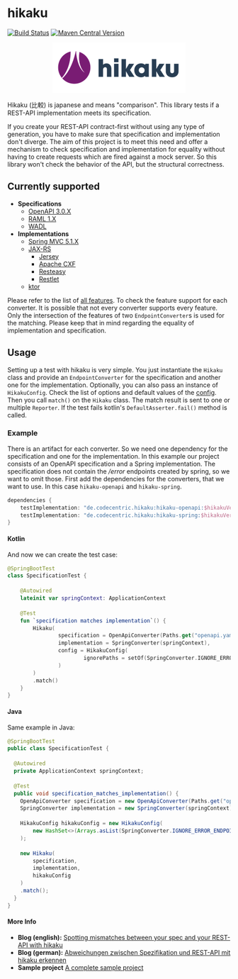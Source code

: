 # hikaku
[![Build Status](https://api.travis-ci.org/codecentric/hikaku.svg?branch=master)](https://travis-ci.org/codecentric/hikaku) [![Maven Central Version](https://img.shields.io/maven-central/v/de.codecentric.hikaku/hikaku-core.svg)](https://search.maven.org/search?q=g:de.codecentric.hikaku)

<p align="center">
  <img src="docs/images/hikaku-logo-small.png">
</p>

Hikaku (比較) is japanese and means "comparison". This library tests if a REST-API implementation meets its specification.

If you create your REST-API contract-first without using any type of generation, you have to make sure that specification and implementation don't diverge.
The aim of this project is to meet this need and offer a mechanism to check specification and implementation for equality without having to create requests which are fired against a mock server. So this library won't check the behavior of the API, but the structural correctness.

## Currently supported

+ **Specifications**
  + [OpenAPI 3.0.X](openapi/README.md)
  + [RAML 1.X](raml/README.md)
  + [WADL](wadl/README.md)
+ **Implementations**
  + [Spring MVC 5.1.X](spring/README.md)
  + [JAX-RS](jax-rs/README.md)
    + [Jersey](https://jersey.github.io)
    + [Apache CXF](http://cxf.apache.org)
    + [Resteasy](https://resteasy.github.io)
    + [Restlet](https://restlet.com/open-source/documentation/user-guide/2.3/extensions/jaxrs)
  + [ktor](docs/ktor.md)
  
Please refer to the list of [all features](docs/features.md). To check the feature support for each converter.
It is possible that not every converter supports every feature. Only the intersection of the features of two `EndpointConverter`s is used for the matching. Please keep that in mind regarding the equality of implementation and specification.
  
## Usage

Setting up a test with hikaku is very simple. You just instantiate the `Hikaku` class and provide an `EndpointConverter` for the specification and another one for the implementation. Optionally, you can also pass an instance of `HikakuConfig`. Check the list of options and default values of the [config](docs/config.md). Then you call `match()` on the `Hikaku` class.
The match result is sent to one or multiple `Reporter`. If the test fails kotlin's `DefaultAsserter.fail()` method is called.


### Example

There is an artifact for each converter. So we need one dependency for the specification and one for the implementation. In this example our project consists of an OpenAPI specification and a Spring implementation. The specification does not contain the _/error_ endpoints created by spring, so we want to omit those.
First add the dependencies for the converters, that we want to use. In this case `hikaku-openapi` and `hikaku-spring`.

```gradle
dependencies {
    testImplementation: "de.codecentric.hikaku:hikaku-openapi:$hikakuVersion"
    testImplementation: "de.codecentric.hikaku:hikaku-spring:$hikakuVersion"
}
```

#### Kotlin

And now we can create the test case:

```kotlin
@SpringBootTest
class SpecificationTest {

    @Autowired
    lateinit var springContext: ApplicationContext

    @Test
    fun `specification matches implementation`() {
        Hikaku(
                specification = OpenApiConverter(Paths.get("openapi.yaml")),
                implementation = SpringConverter(springContext),
                config = HikakuConfig(
                        ignorePaths = setOf(SpringConverter.IGNORE_ERROR_ENDPOINT)
                )
        )
        .match()
    }
}
```

#### Java

Same example in Java:

```java
@SpringBootTest
public class SpecificationTest {

  @Autowired
  private ApplicationContext springContext;

  @Test
  public void specification_matches_implementation() {
    OpenApiConverter specification = new OpenApiConverter(Paths.get("openapi.json"));
    SpringConverter implementation = new SpringConverter(springContext);

    HikakuConfig hikakuConfig = new HikakuConfig(
        new HashSet<>(Arrays.asList(SpringConverter.IGNORE_ERROR_ENDPOINT))
    );
    
    new Hikaku(
        specification,
        implementation,
        hikakuConfig
    )
    .match();
  }
}
```

#### More Info

* **Blog (english):** [Spotting mismatches between your spec and your REST-API with hikaku](https://blog.codecentric.de/en/2019/03/spot-mismatches-between-your-spec-and-your-rest-api/)
* **Blog (german):** [ Abweichungen zwischen Spezifikation und REST-API mit hikaku erkennen](https://blog.codecentric.de/2019/03/abweichungen-zwischen-rest-api-spezifikation-erkennen/)
* **Sample project** [A complete sample project](https://github.com/cc-jhr/hikaku-sample)